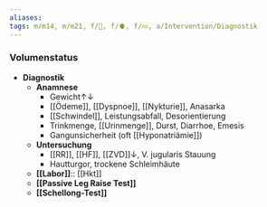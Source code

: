 ```yaml
---
aliases: 
tags: m/m14, m/m21, f/🍺, f/🫀, f/💤, a/Intervention/Diagnostik
---
```

### Volumenstatus
- **Diagnostik**
	- **Anamnese**
		- Gewicht↑↓
		- [[Ödeme]], [[Dyspnoe]], [[Nykturie]], Anasarka
		- [[Schwindel]], Leistungsabfall, Desorientierung
		- Trinkmenge, [[Urinmenge]], Durst, Diarrhoe, Emesis
		- Gangunsicherheit (oft [[Hyponatriämie]])
	- **Untersuchung**
		- [[RR]], [[HF]], [[ZVD]]↓, V. jugularis Stauung
		- Hautturgor, trockene Schleimhäute
	- **[[Labor]]**:: [[Hkt]]
	- **[[Passive Leg Raise Test]]**
	- **[[Schellong-Test]]**